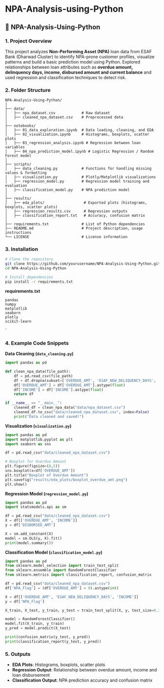 # NPA-Analysis-using-Python


## **📂 NPA-Analysis-Using-Python**

### **1. Project Overview**

This project analyzes **Non-Performing Asset (NPA)** loan data from ESAF Bank (Dharwad Cluster) to identify NPA-prone customer profiles, visualize patterns and build a basic prediction model using Python.
Explored relationships between loan attributes such as **overdue amount, delinquency days, income, disbursed amount and current balance** and used regression and classification techniques to detect risk.


### **2. Folder Structure**

```
NPA-Analysis-Using-Python/
│
├── data/
│   ├── npa_dataset.csv            # Raw dataset
│   ├── cleaned_npa_dataset.csv    # Preprocessed data
│
├── notebooks/
│   ├── 01_data_exploration.ipynb  # Data loading, cleaning, and EDA
│   ├── 02_visualization.ipynb     # Histograms, boxplots, scatter plots
│   ├── 03_regression_analysis.ipynb # Regression between loan variables
│   ├── 04_npa_prediction_model.ipynb # Logistic Regression / Random Forest model
│
├── scripts/
│   ├── data_cleaning.py           # Functions for handling missing values & formatting
│   ├── visualization.py           # Plotly/Matplotlib visualizations
│   ├── regression_model.py        # Regression model training and evaluation
│   ├── classification_model.py    # NPA prediction model
│
├── results/
│   ├── eda_plots/                  # Exported plots (histograms, boxplots, scatter plots)
│   ├── regression_results.csv      # Regression outputs
│   ├── classification_report.txt   # Accuracy, confusion matrix
│
├── requirements.txt               # List of Python dependencies
├── README.md                      # Project description, usage instructions
└── LICENSE                        # License information
```


### **3. Installation**

```bash
# Clone the repository
git clone https://github.com/yourusername/NPA-Analysis-Using-Python.git
cd NPA-Analysis-Using-Python

# Install dependencies
pip install -r requirements.txt
```

**requirements.txt**

```
pandas
numpy
matplotlib
seaborn
plotly
scikit-learn
```

`

### **4. Example Code Snippets**

**Data Cleaning (`data_cleaning.py`)**

```python
import pandas as pd

def clean_npa_data(file_path):
    df = pd.read_csv(file_path)
    df = df.dropna(subset=['OVERDUE_AMT', 'ESAF_NEW_DELIQUENCY_DAYS', 'INCOME'])
    df['OVERDUE_AMT'] = df['OVERDUE_AMT'].astype(float)
    df['INCOME'] = df['INCOME'].astype(float)
    return df

if __name__ == "__main__":
    cleaned_df = clean_npa_data("data/npa_dataset.csv")
    cleaned_df.to_csv("data/cleaned_npa_dataset.csv", index=False)
    print("Data cleaned and saved!")
```

**Visualization (`visualization.py`)**

```python
import pandas as pd
import matplotlib.pyplot as plt
import seaborn as sns

df = pd.read_csv("data/cleaned_npa_dataset.csv")

# Boxplot for Overdue Amount
plt.figure(figsize=(8,5))
sns.boxplot(x=df['OVERDUE_AMT'])
plt.title("Boxplot of Overdue Amount")
plt.savefig("results/eda_plots/boxplot_overdue_amt.png")
plt.show()
```

**Regression Model (`regression_model.py`)**

```python
import pandas as pd
import statsmodels.api as sm

df = pd.read_csv("data/cleaned_npa_dataset.csv")
X = df[['OVERDUE_AMT', 'INCOME']]
y = df['DISBURSED_AMT']

X = sm.add_constant(X)
model = sm.OLS(y, X).fit()
print(model.summary())
```

**Classification Model (`classification_model.py`)**

```python
import pandas as pd
from sklearn.model_selection import train_test_split
from sklearn.ensemble import RandomForestClassifier
from sklearn.metrics import classification_report, confusion_matrix

df = pd.read_csv("data/cleaned_npa_dataset.csv")
df['NPA_Flag'] = (df['OVERDUE_AMT'] > 0).astype(int)

X = df[['OVERDUE_AMT', 'ESAF_NEW_DELIQUENCY_DAYS', 'INCOME']]
y = df['NPA_Flag']

X_train, X_test, y_train, y_test = train_test_split(X, y, test_size=0.2, random_state=42)

model = RandomForestClassifier()
model.fit(X_train, y_train)
y_pred = model.predict(X_test)

print(confusion_matrix(y_test, y_pred))
print(classification_report(y_test, y_pred))
```


### **5. Outputs**

* **EDA Plots**: Histograms, boxplots, scatter plots
* **Regression Output**: Relationship between overdue amount, income and loan disbursement
* **Classification Output**: NPA prediction accuracy and confusion matrix




